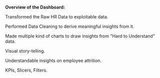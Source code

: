 **Overview of the Dashboard:**  

Transformed the Raw HR Data to exploitable data.  

Performed Data Cleaning to derive meaningful insights from it.  

Made multiple kind of charts to draw insights from "Hard to Understand" data.  

Visual story-telling.  

Understandable insights on employee attrition.  

KPIs, Slicers, Filters.  

